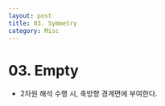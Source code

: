 ```yaml
---
layout: post
title: 03. Symmetry
category: Misc
---
```


# 03. Empty

* 2차원 해석 수행 시, 축방향 경계면에 부여한다.<br>